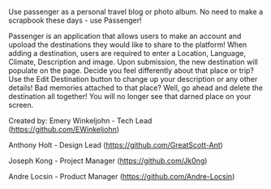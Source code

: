 Use passenger as a personal travel blog or photo album. No need to make a scrapbook these days - use Passenger!

Passenger is an application that allows users to make an account and upoload the destinations they would like to share to the platform! When adding a destination, users are required to enter a Location, Language, Climate, Description and image. Upon submission, the new destination will populate on the page. Decide you feel differently about that place or trip? Use the Edit Destination button to change up your description or any other details! Bad memories attached to that place? Well, go ahead and delete the destination all together! You will no longer see that darned place on your screen.

Created by: 
Emery Winkeljohn - Tech Lead (https://github.com/EWinkeljohn)

Anthony Holt - Design Lead (https://github.com/GreatScott-Ant)

Joseph Kong - Project Manager (https://github.com/Jk0ng)

Andre Locsin - Product Manager (https://github.com/Andre-Locsin)